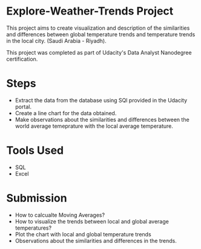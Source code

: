 # Explore-Weather-Trends Project

This project aims to create visualization and description of the similarities and differences between global temperature trends and temperature trends in the local city. (Saudi Arabia - Riyadh).

This project was completed as part of Udacity's Data Analyst Nanodegree certification.

# Steps
- Extract the data from the database using SQl provided in the Udacity portal.
- Create a line chart for the data obtained.
- Make observations about the similarities and differences between the world average temeprature with the local average temperature.

# Tools Used
- SQL
- Excel

# Submission
- How to calcualte Moving Averages?
- How to visualize the trends between local and global average temperatures?
- Plot the chart with local and global temperature trends
- Observations about the similarities and differences in the trends.
